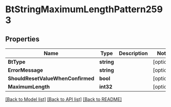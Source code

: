 # BtStringMaximumLengthPattern2593

## Properties

Name | Type | Description | Notes
------------ | ------------- | ------------- | -------------
**BtType** | **string** |  | [optional] 
**ErrorMessage** | **string** |  | [optional] 
**ShouldResetValueWhenConfirmed** | **bool** |  | [optional] 
**MaximumLength** | **int32** |  | [optional] 

[[Back to Model list]](../README.md#documentation-for-models) [[Back to API list]](../README.md#documentation-for-api-endpoints) [[Back to README]](../README.md)


